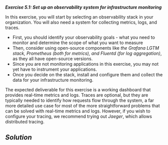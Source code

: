 ***Exercise 5.1: Set up an observability system for infrastructure monitoring***

In this exercise, you will start by selecting an observability stack in your organization. You will also need a system for collecting metrics, logs, and traces. 

* First, you should identify your observability goals \- what you need to monitor and determine the scope of what you want to measure  
* Then, consider using open-source components like *the Grafana LGTM stack, Prometheus* *(both for metrics), and Fluentd (for log aggregation)*, as they all have open-source versions.   
* Since you are not monitoring applications in this exercise, you may not yet have to instrument your applications.  
* Once you decide on the stack, install and configure them and collect the data for your infrastructure monitoring. 

The expected deliverable for this exercise is a working dashboard that provides real-time metrics and logs. Traces are optional, but they are typically needed to identify how requests flow through the system, a far more detailed use case for most of the more straightforward problems that can be solved with real-time metrics and logs. However, if you wish to configure your tracing, we recommend trying out *Jaeger*, which allows distributed tracing.

## ***Solution***

